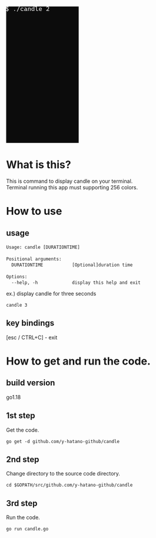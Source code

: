 ![candle](candle.gif)

# What is this?
This is command to display candle on your terminal.<br>
Terminal running this app must supporting 256 colors.<br>
# How to use
## usage
```
Usage: candle [DURATIONTIME]

Positional arguments:
  DURATIONTIME           [Optional]duration time

Options:
  --help, -h             display this help and exit
```

ex.) display candle for three seconds<br>
```
candle 3
```



## key bindings
[esc / CTRL+C] - exit<br>



# How to get and run the code.
## build version
go1.18
## 1st step
Get the code.
```
go get -d github.com/y-hatano-github/candle
```
## 2nd step
Change directory to the source code directory.
```
cd $GOPATH/src/github.com/y-hatano-github/candle
```
## 3rd step
Run the code.
```
go run candle.go
```





